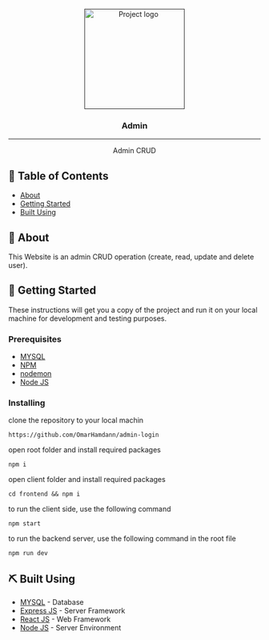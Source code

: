 
<p align="center">
  <a href="" rel="noopener">
 <img width=200px height=200px src="https://res.cloudinary.com/cryptoteam/image/upload/v1649760615/guvzzjxagltloe6leb6u.svg" alt="Project logo"></a>
</p>

<h3 align="center">Admin</h3>

---

<p align="center"> Admin CRUD

</p>

## 📝 Table of Contents

- [About](#about)
- [Getting Started](#getting_started)
- [Built Using](#built_using)

 
## 🧐 About <a name = "about"></a>

This Website is an admin CRUD operation (create, read, update and delete user).

## 🏁 Getting Started <a name = "getting_started"></a>
These instructions will get you a copy of the project and run it on your local machine for development and testing purposes.


### Prerequisites

- [MYSQL](https://www.mysql.com/) 
- [NPM](https://docs.npmjs.com/cli/v6/commands/npm-install)
- [nodemon](https://nodemon.io/) 
- [Node JS](https://nodejs.org/en/) 

### Installing

clone the repository to your local machin
```
https://github.com/OmarHamdann/admin-login

```
open root folder and install required packages
```
npm i
```
open client folder and install required packages
```
cd frontend && npm i
```

to run the client side, use the following command
```
npm start
```
to run the backend server, use the following command in the root file
```
npm run dev
```



## ⛏️ Built Using <a name = "built_using"></a>

- [MYSQL](https://www.mysql.com/)  - Database
- [Express JS](https://expressjs.com/) - Server Framework
- [React JS](https://https://reactjs.org/) - Web Framework
- [Node JS](https://nodejs.org/en/) - Server Environment

